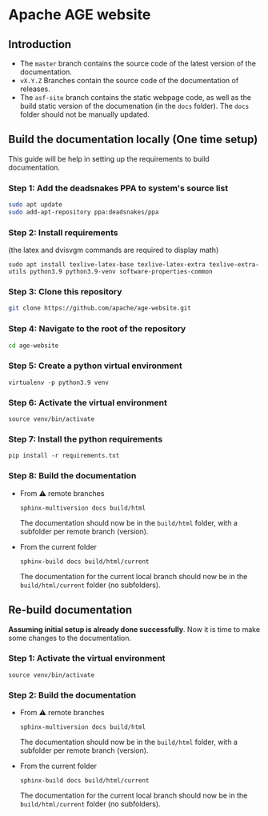 # Apache AGE website

## Introduction

* The `master` branch contains the source code of the latest version of the documentation.
* `vX.Y.Z` Branches contain the source code of the documentation of releases.
* The `asf-site` branch contains the static webpage code, as well as the build static version of the documenation (in the `docs` folder). The `docs` folder should not be manually updated.

## Build the documentation locally (One time setup)

This guide will be help in setting up the requirements to build documentation. 

### Step 1: Add the deadsnakes PPA to system's source list

```bash
sudo apt update
sudo add-apt-repository ppa:deadsnakes/ppa
```



### Step 2: Install requirements 

(the latex and dvisvgm commands are required to display math)

```shell
sudo apt install texlive-latex-base texlive-latex-extra texlive-extra-utils python3.9 python3.9-venv software-properties-common
```



### Step 3: Clone this repository

```bash
git clone https://github.com/apache/age-website.git
```



### Step 4: Navigate to the root of the repository

```bash
cd age-website
```



### Step 5: Create a python virtual environment

```shell
virtualenv -p python3.9 venv
```



### Step 6: Activate the virtual environment

```shell
source venv/bin/activate
```



### Step 7: Install the python requirements

```shell
pip install -r requirements.txt
```



### Step 8: Build the documentation

* From :warning: remote branches

  ```shell
  sphinx-multiversion docs build/html
  ```

  The documentation should now be in the `build/html` folder, with a subfolder per remote branch (version).

* From the current folder

  ```shell
  sphinx-build docs build/html/current
  ```

  The documentation for the current local branch should now be in the `build/html/current` folder (no subfolders).



## Re-build documentation 

**Assuming initial setup is already done successfully**. Now it is time to make some changes to the documentation. 



### Step 1: Activate the virtual environment

```shell
source venv/bin/activate
```



### Step 2: Build the documentation

* From :warning: remote branches

  ```shell
  sphinx-multiversion docs build/html
  ```

  The documentation should now be in the `build/html` folder, with a subfolder per remote branch (version).

* From the current folder

  ```shell
  sphinx-build docs build/html/current
  ```

  The documentation for the current local branch should now be in the `build/html/current` folder (no subfolders).



